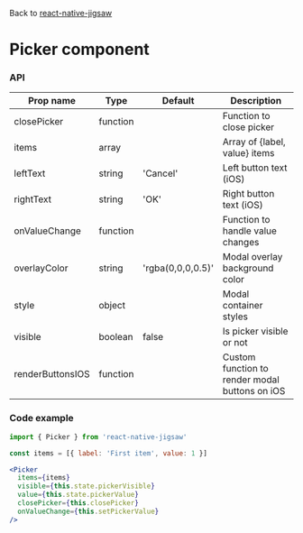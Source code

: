Back to [react-native-jigsaw](../../README.md)

Picker component
================
### API
Prop name         | Type      | Default           | Description
----------------- | --------- | ----------------- | ------------------
closePicker       | function  |                   | Function to close picker
items             | array     |                   | Array of {label, value} items
leftText          | string    | 'Cancel'          | Left button text (iOS)
rightText         | string    | 'OK'              | Right button text (iOS)
onValueChange     | function  |                   | Function to handle value changes
overlayColor      | string    | 'rgba(0,0,0,0.5)' | Modal overlay background color
style             | object    |                   | Modal container styles
visible           | boolean   | false             | Is picker visible or not
renderButtonsIOS  | function  |                   | Custom function to render modal buttons on iOS

### Code example

```jsx
import { Picker } from 'react-native-jigsaw'

const items = [{ label: 'First item', value: 1 }]

<Picker
  items={items}
  visible={this.state.pickerVisible}
  value={this.state.pickerValue}
  closePicker={this.closePicker}
  onValueChange={this.setPickerValue}
/>
```
